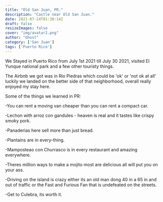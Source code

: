```yaml
---
title: "Old San Juan, PR."
description: "Castle near Old San Juan."
date: 2021-07-24T01:30:14Z
draft: false
resizeImages: false
cover: "img/avatar2.png"
author: "Ghost"
category: ['San Juan']
tags: ['Puerto Rico']
---
```


We Stayed in Puerto Rico from July 1st 2021 till July 30 2021, visited El Yunque national park and a few other touristy things.

The Airbnb we got was in Rio Piedras which could be 'ok' or 'not ok at all' luckily we landed on the better side of that neighborhood, overall really enjoyed my stay here.

Some of the things we learned in PR:

-You can rent a moving van cheaper than you can rent a compact car.

-Lechon with arroz con gandules - heaven is real and it tastes like crispy smoky pork.

-Panaderias here sell more than just bread.

-Plantains are in every-thing.

-Mamposteao con Churrasco is in every restaurant and amazing everywhere.

-Theres million ways to make a mojito most are delicious all will put you on your ass.

-Driving on the island is crazy either its an old man dong 40 in a 65 in and out of traffic or the Fast and Furious Fan that is undefeated on the streets.

-Get to Culebra, its worth it.





